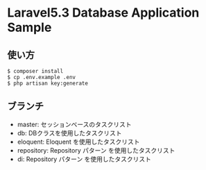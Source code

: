 # Laravel5.3 Database Application Sample

## 使い方

````
$ composer install 
$ cp .env.example .env
$ php artisan key:generate

````

## ブランチ

- master: セッションベースのタスクリスト
- db: DBクラスを使用したタスクリスト
- eloquent: Eloquent を使用したタスクリスト
- repository: Repository パターン を使用したタスクリスト
- di: Repository パターン を使用したタスクリスト
